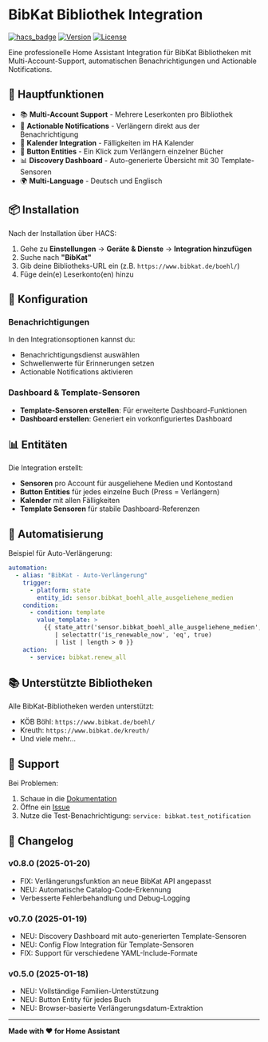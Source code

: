 # BibKat Bibliothek Integration

[![hacs_badge](https://img.shields.io/badge/HACS-Custom-41BDF5.svg)](https://github.com/hacs/integration)
[![Version](https://img.shields.io/badge/Version-0.8.0-blue.svg)](https://github.com/iluebbe/bibkat_ha_integration)
[![License](https://img.shields.io/badge/License-MIT-green.svg)](LICENSE)

Eine professionelle Home Assistant Integration für BibKat Bibliotheken mit Multi-Account-Support, automatischen Benachrichtigungen und Actionable Notifications.

## 🌟 Hauptfunktionen

- 📚 **Multi-Account Support** - Mehrere Leserkonten pro Bibliothek
- 🔔 **Actionable Notifications** - Verlängern direkt aus der Benachrichtigung
- 📅 **Kalender Integration** - Fälligkeiten im HA Kalender
- 🎯 **Button Entities** - Ein Klick zum Verlängern einzelner Bücher
- 📊 **Discovery Dashboard** - Auto-generierte Übersicht mit 30 Template-Sensoren
- 🌍 **Multi-Language** - Deutsch und Englisch

## 📦 Installation

Nach der Installation über HACS:

1. Gehe zu **Einstellungen** → **Geräte & Dienste** → **Integration hinzufügen**
2. Suche nach **"BibKat"**
3. Gib deine Bibliotheks-URL ein (z.B. `https://www.bibkat.de/boehl/`)
4. Füge dein(e) Leserkonto(en) hinzu

## 🔧 Konfiguration

### Benachrichtigungen
In den Integrationsoptionen kannst du:
- Benachrichtigungsdienst auswählen
- Schwellenwerte für Erinnerungen setzen
- Actionable Notifications aktivieren

### Dashboard & Template-Sensoren
- **Template-Sensoren erstellen**: Für erweiterte Dashboard-Funktionen
- **Dashboard erstellen**: Generiert ein vorkonfiguriertes Dashboard

## 📊 Entitäten

Die Integration erstellt:
- **Sensoren** pro Account für ausgeliehene Medien und Kontostand
- **Button Entities** für jedes einzelne Buch (Press = Verlängern)
- **Kalender** mit allen Fälligkeiten
- **Template Sensoren** für stabile Dashboard-Referenzen

## 🤖 Automatisierung

Beispiel für Auto-Verlängerung:
```yaml
automation:
  - alias: "BibKat - Auto-Verlängerung"
    trigger:
      - platform: state
        entity_id: sensor.bibkat_boehl_alle_ausgeliehene_medien
    condition:
      - condition: template
        value_template: >
          {{ state_attr('sensor.bibkat_boehl_alle_ausgeliehene_medien', 'borrowed_media')
             | selectattr('is_renewable_now', 'eq', true)
             | list | length > 0 }}
    action:
      - service: bibkat.renew_all
```

## 📚 Unterstützte Bibliotheken

Alle BibKat-Bibliotheken werden unterstützt:
- KÖB Böhl: `https://www.bibkat.de/boehl/`
- Kreuth: `https://www.bibkat.de/kreuth/`
- Und viele mehr...

## 🐛 Support

Bei Problemen:
1. Schaue in die [Dokumentation](https://github.com/iluebbe/bibkat_ha_integration)
2. Öffne ein [Issue](https://github.com/iluebbe/bibkat_ha_integration/issues)
3. Nutze die Test-Benachrichtigung: `service: bibkat.test_notification`

## 📝 Changelog

### v0.8.0 (2025-01-20)
- FIX: Verlängerungsfunktion an neue BibKat API angepasst
- NEU: Automatische Catalog-Code-Erkennung
- Verbesserte Fehlerbehandlung und Debug-Logging

### v0.7.0 (2025-01-19)
- NEU: Discovery Dashboard mit auto-generierten Template-Sensoren
- NEU: Config Flow Integration für Template-Sensoren
- FIX: Support für verschiedene YAML-Include-Formate

### v0.5.0 (2025-01-18)
- NEU: Vollständige Familien-Unterstützung
- NEU: Button Entity für jedes Buch
- NEU: Browser-basierte Verlängerungsdatum-Extraktion

---

**Made with ❤️ for Home Assistant**
